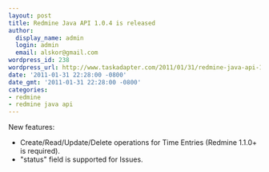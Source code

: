 ```yaml
---
layout: post
title: Redmine Java API 1.0.4 is released
author:
  display_name: admin
  login: admin
  email: alskor@gmail.com
wordpress_id: 238
wordpress_url: http://www.taskadapter.com/2011/01/31/redmine-java-api-1-0-4-is-released/
date: '2011-01-31 22:28:00 -0800'
date_gmt: '2011-01-31 22:28:00 -0800'
categories:
- redmine
- redmine java api
---
```


New features:

* Create/Read/Update/Delete operations for Time Entries (Redmine 1.1.0+ is required).
* "status" field is supported for Issues.

